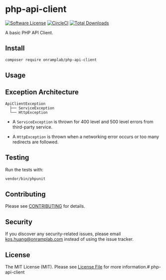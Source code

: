 # php-api-client

[![Software License](https://img.shields.io/badge/license-MIT-brightgreen.svg?style=flat-square)](LICENSE.md)
[![CircleCI](https://circleci.com/gh/OnrampLab/php-api-client.svg?style=shield)](https://circleci.com/gh/OnrampLab/php-api-client)
[![Total Downloads](https://img.shields.io/packagist/dt/onramplab/php-api-client.svg?style=flat-square)](https://packagist.org/packages/onramplab/php-api-client)

A basic PHP API Client.

## Install

```bash
composer require onramplab/php-api-client
```

## Usage

## Exception Architecture

```
ApiClientException
  ├── ServiceException
  └── HttpException
```

- A `ServiceException` is thrown for 400 level and 500 level errors from third-party service.

- A `HttpException` is thrown when a networking error occurs or too many redirects are followed.


## Testing

Run the tests with:

```bash
vendor/bin/phpunit
```

## Contributing

Please see [CONTRIBUTING](CONTRIBUTING.md) for details.

## Security

If you discover any security-related issues, please email kos.huang@onramplab.com instead of using the issue tracker.

## License

The MIT License (MIT). Please see [License File](/LICENSE.md) for more information.# php-api-client
